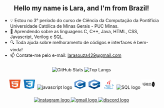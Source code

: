 <h2 align="center">Hello my name is Lara, and I'm from Brazil!</h2>

- 💡 Estou no 3° período do curso de Ciência da Computação da Pontifícia Universidade Católica de Minas Gerais - PUC Minas.
- 📜 Aprendendo sobre as linguagens C, C++, Java, HTML, CSS, Javascript, Verilog e SQL.
- 🔍 Toda ajuda sobre melhoramento de códigos e interfaces é bem-vinda!
- 📫 Contate-me pelo e-mail: larasouza429@gmail.com

###

<div align="center">
  <img src="https://github-readme-stats.vercel.app/api?hide_title=false&hide_rank=false&show_icons=true&include_all_commitss=true&count_private=true&disable_animations=false&theme=dracula&locale=en&hide_border=false&username=Blackstorm429 height="150" alt="GitHub Stats"/>
  <img src="https://github-readme-stats.vercel.app/api/top-langs/?locale=en&hide_title=false&layout=compact&card_widt=320&langs_count=5&theme+dracula&hide_border=false&username=Blackstorm429" height="150" alt="Top Langs"/>
</div>

###

<div align="center">
  <img src="https://raw.githubusercontent.com/devicons/devicon/master/icons/html5/html5-original.svg" height="30" width="42" alt="html5 logo"  />
  <img src="https://raw.githubusercontent.com/devicons/devicon/master/icons/css3/css3-original.svg" height="30" width="42" alt="css3 logo"  />
  <img src="https://cdn.jsdelivr.net/gh/devicons/devicon/icons/javascript/javascript-original.svg" height="30" width="42" alt="javascript logo"  />
  <img src="https://raw.githubusercontent.com/devicons/devicon/master/icons/c/c-original.svg" height="30" width="42" alt="C logo"  />
  <img src="https://github.com/devicons/devicon/blob/master/icons/cplusplus/cplusplus-original.svg" height="30" width="42" alt="C++ logo" />
  <img src="https://github.com/devicons/devicon/blob/master/icons/java/java-original.svg" height="30" width="42" alt="Java logo" />
  <img src="https://user-images.githubusercontent.com/24623425/36042969-f87531d4-0d8a-11e8-9dee-e87ab8c6a9e3.png" height="30" width="42" alt="SQL logo" />
  <img src="https://raw.githubusercontent.com/Verilog-Solutions/.github/main/assets/verilog-logo.svg" height="30" width="42" alt="Verilog logo" />
</div>

###

<div align="center">
  <a href="https://www.instagram.com/lara_souza429/" target="_blank">
    <img src="https://img.shields.io/static/v1?message=Instagram&logo=instagram&label=&color=E4405F&logoColor=white&labelColor=&style=for-the-badge" height="35" alt="instagram logo"  />
  <a href="mailto:larasouza429@gmail.com" target="_blank">
  <img src="https://img.shields.io/static/v1?message=Gmail&logo=gmail&label=&color=D14836&logoColor=white&labelColor=&style=for-the-badge" height="35" alt="gmail logo"  />
  </a>
  <a href="https://discord.com/users/larasouza429" target="_blank">
    <img src="https://img.shields.io/static/v1?message=Discord&logo=discord&label=&color=7289DA&logoColor=white&labelColor=&style=for-the-badge" height="35" alt="discord logo"  />
  </a>
</div>

